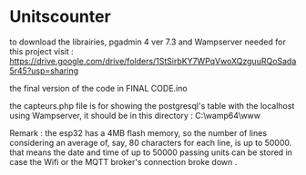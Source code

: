 # Unitscounter
to download the librairies, pgadmin 4 ver 7.3 and Wampserver  needed for this project visit : https://drive.google.com/drive/folders/1StSirbKY7WPqVwoXQzguuRQoSada5r45?usp=sharing

the final version of the code in FINAL CODE.ino

the capteurs.php file is for showing the postgresql's table with the localhost using Wampserver, it should be in this directory :  C:\wamp64\www 

Remark : the esp32 has a 4MB flash memory, so the number of lines considering an average of, say, 80 characters for each line, is up to 50000. that means the date and time of up to 50000 passing units can be stored in case the Wifi or the MQTT broker's connection broke down .

